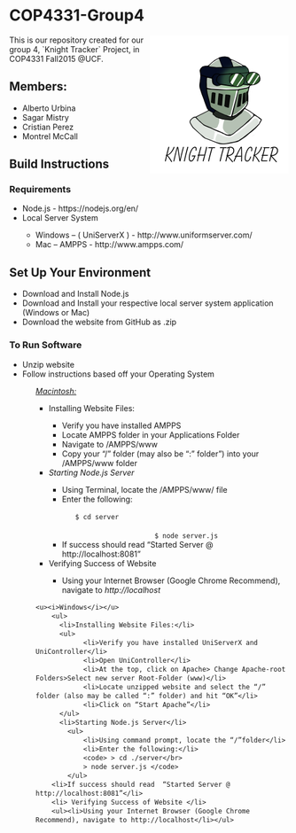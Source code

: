 # COP4331-Group4
<div>
	<img align="right" src="https://github.com/aurbinaUCF/COP4331-Group4/blob/master/html/assets/images/logoKT.png" alt="Knight Tracker" width="250"/>
<p> This is our repository created for our group 4, `Knight Tracker` Project, in COP4331 Fall2015 @UCF.</p>
	
		
</div>

<h2> Members: </h2>
<ul>
	<li>Alberto Urbina</li>
	<li>Sagar Mistry</li>
	<li>Cristian Perez</li>
	<li>Montrel McCall</li>
</ul>


<h2>Build Instructions </h2>

<h3>Requirements</h3>
<ul>
<li>Node.js  - https://nodejs.org/en/</li>
<li>Local Server System </li><ul>
	<li>Windows – ( UniServerX ) - http://www.uniformserver.com/</li>
	<li>Mac – AMPPS  - http://www.ampps.com/</li>
</ul>
</ul>
<h2>Set Up Your Environment</h2>
<ul>
<li>Download and Install Node.js</li>
<li>Download and Install your respective local server system application (Windows or Mac)</li>
<li>Download the website from GitHub as .zip</li></ul>
<h3>To Run Software</h3>
<ul>	
	<li>Unzip website</li>
	<li>Follow instructions based off your Operating System</li>
<ul>	
	<u><i>Macintosh:</i></u>
	<ul>
	  <li>Installing Website Files:</li>
		<ul>
			<li>Verify you have installed AMPPS </li>
			<li>Locate AMPPS folder in your Applications Folder</li>
			<li>Navigate to /AMPPS/www</li>
			<li>Copy your “/” folder (may also be “:” folder”) into your /AMPPS/www folder</li>
		</ul>
	 <li><i> Starting Node.js Server</i></li>
		<ul>
			<li>Using Terminal, locate the /AMPPS/www/ file </li>
			<li>Enter the following:</li>
			<ul>
				<code>$ cd server</br>
					$ node server.js</code>
			</ul>
		<li>If success should read  “Started Server @ http://localhost:8081”</li>	
		</ul>
	   <li> Verifying Success of Website </li>
	   	<ul>
			<li>Using your Internet Browser (Google Chrome Recommend), navigate to <i>http://localhost</i></li>
		</ul>
	</ul>

 	<u><i>Windows</i></u>
	    <ul>
	      <li>Installing Website Files:</li>
	      <ul>
				<li>Verify you have installed UniServerX and UniController</li>
				<li>Open UniController</li>
				<li>At the top, click on Apache> Change Apache-root Folders>Select new server Root-Folder (www)</li>
				<li>Locate unzipped website and select the “/” folder (also may be called “:” folder) and hit “OK”</li>
				<li>Click on “Start Apache”</li>
		  </ul>
	      <li>Starting Node.js Server</li>
			<ul>
				<li>Using command prompt, locate the “/”folder</li> 
				<li>Enter the following:</li>
				<code> > cd ./server</br>
				> node server.js </code>
			</ul>
		<li>If success should read  “Started Server @ http://localhost:8081”</li>		
	    <li> Verifying Success of Website </li>
		<ul><li>Using your Internet Browser (Google Chrome Recommend), navigate to http://localhost</li></ul>
</ul>